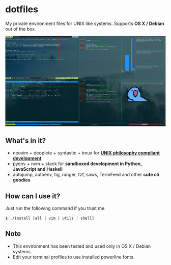 # dotfiles
My private environment files for UNIX like systems. Supports **OS X / Debian** out of the box.

![terminal screenshot](/terminal.png?raw=true "terminal screenshot")


## What's in it?
- neovim + deoplete + syntastic + tmux for **[UNIX philosophy compliant development]**
- pyenv + nvm + stack for **sandboxed development in Python, JavaScript and Haskell**
- autojump, autoenv, tig, ranger, fzf, saws, TermFeed and other **cute cli goodies**


## How can I use it?
Just run the following command if you trust me.

    $ ./install [all | vim | utils | shell]


## Note
- This environment has been tested and used only in OS X / Debian systems.
- Edit your terminal profiles to use installed powerline fonts.

[unix philosophy compliant development]: https://en.wikipedia.org/wiki/Unix_philosophy
